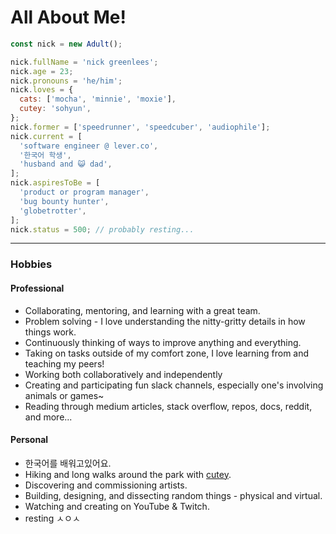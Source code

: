 # All About Me!

```javascript
const nick = new Adult();

nick.fullName = 'nick greenlees';
nick.age = 23;
nick.pronouns = 'he/him';
nick.loves = {
  cats: ['mocha', 'minnie', 'moxie'],
  cutey: 'sohyun',
};
nick.former = ['speedrunner', 'speedcuber', 'audiophile'];
nick.current = [
  'software engineer @ lever.co',
  '한국어 학생',
  'husband and 😺 dad',
];
nick.aspiresToBe = [
  'product or program manager',
  'bug bounty hunter',
  'globetrotter',
];
nick.status = 500; // probably resting...
```

---

### Hobbies

<!-- tabs:start -->

#### **Professional**

- Collaborating, mentoring, and learning with a great team.
- Problem solving - I love understanding the nitty-gritty details in how things work.
- Continuously thinking of ways to improve anything and everything.
- Taking on tasks outside of my comfort zone, I love learning from and teaching my peers!
- Working both collaboratively and independently
- Creating and participating fun slack channels, especially one's involving animals or games~
- Reading through medium articles, stack overflow, repos, docs, reddit, and more...

#### **Personal**

- 한국어를 배워고있어요.
- Hiking and long walks around the park with [cutey](https://sohyun.kim).
- Discovering and commissioning artists.
- Building, designing, and dissecting random things - physical and virtual.
- Watching and creating on YouTube & Twitch.
- resting ㅅㅇㅅ

<!-- tabs:end -->
